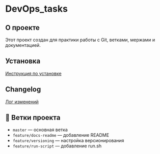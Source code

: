 # DevOps_tasks

## О проекте
Этот проект создан для практики работы с Git, ветками, мержами и документацией.

## Установка
[Инструкция по установке](install.md)

## Changelog
[Лог изменений](changelog.md)

## 📌 Ветки проекта

- `master` — основная ветка
- `feature/docs-readme` — добавление README
- `feature/versioning` — настройка версионирования
- `feature/run-script` — добавление run.sh
